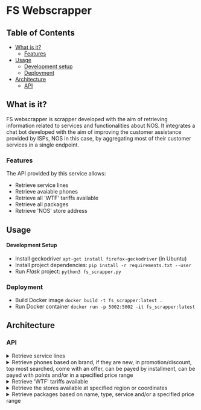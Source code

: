 # FS Webscrapper

## Table of Contents
* [What is it?](#what-is-it)
  - [Features](#features)
* [Usage](#usage)
  - [Development setup](#development-setup)
  - [Deployment](#deployment)
* [Architecture](#architecture)
  - [API](#api)

## What is it?
FS webscrapper is scrapper developed with the aim of retrieving information related to services and functionalities about NOS. It integrates a chat bot developed with the aim of improving the customer assistance provided by ISPs, NOS in this case, by aggregating most of their customer services in a single endpoint.

### Features
The API provided by this service allows:
* Retrieve service lines
* Retrieve avaiable phones
* Retrieve all 'WTF' tariffs available
* Retrieve all packages
* Retrieve 'NOS' store address


## Usage
#### Development Setup
* Install geckodriver
`apt-get install firefox-geckodriver` (in Ubuntu)
* Install project dependencies:
`pip install -r requirements.txt --user`
* Run *Flask* project:
`python3 fs_scrapper.py`

### Deployment
* Build Docker image
`docker build -t fs_scrapper:latest .`
* Run Docker container
`docker run -p 5002:5002 -it fs_scrapper:latest`


## Architecture

### API
<details>
<summary>Retrieve service lines</summary>

```http
GET /fs_scrapper/linhas_apoio?assunto=<>
```

| Parameter | Type | Description |
| :--- | :--- | :--- |
| `assunto` | `string` | Optional. Specific matter |

Returns a list of json objects.

------
</details>

<!---------------------------------------------------->

<details>
<summary>Retrieve phones based on brand, if they are new, in promotion/discount, top most searched, come with an offer, can be payed by installment, can be payed with points and/or in a specified price range</summary>

```http
GET /fs_scrapper/phone_model/<model>
```

| Parameter | Type | Description |
| :--- | :--- | :--- |
| `brand` | `string` | Optional. Phone brand or model |
| `new` | `string` | Optional. Indication that are wanted new phones |
| `promo` | `string` | Optional. Indication that are wanted phones with a promotion/discount |
| `top` | `string` | Optional. Indication that are wanted the top most searched phones |
| `ofer` | `string` | Optional. Indication that are wanted phones that come with an offer |
| `prest` | `string` | Optional. Indication that are wanted phones which have installment payment available |
| `points` | `string` | Optional. Indication that are wanted phones which have points payment available |
| `min` | `float` | Optional. Lowest value of price |
| `max` | `float` | Optional. Highest value of price |

***Note**: All parameters are optional, but if phones are wanted in a price range both min and max are needed.

Returns a list of json objects.

------
</details>

<!---------------------------------------------------->

<details>
<summary>Retrieve 'WTF' tariffs available</summary>

```http
GET /fs_scrapper/all_wtf
```

| Parameter | Type | Description |
| :--- | :--- | :--- |
| `name` | `string` | Optional. Tariff name |

Returns a list of json objects.

------
</details>

<!---------------------------------------------------->

<details>
<summary>Retrieve the stores available at specified region or coordinates</summary>

```http
GET /fs_scrapper/stores_zone/<zone>
```

| Parameter | Type | Description |
| :--- | :--- | :--- |
| `zone` | `string` | Optional. Zone query |
| `lat` | `float` | Optional. Latitude value |
| `lon` | `float` | Optional. Longitude value |

***Note**: Parameters are optional, but a zone or lat and lon are needed. When values are given to lat and lon the returned stores are in a maximum distance of 20 km.

Returns a list of json objects.

------
</details>

<!---------------------------------------------------->

<details>
<summary>Retrieve packages based on name, type, service and/or a specified price range</summary>

```http
GET /fs_scrapper/packages
```

| Parameter | Type | Description |
| :--- | :--- | :--- |
| `type` | `string` | Optional. Type of package wanted (satelite or fiber) |
| `service` | `string` | Optional. Service wanted |
| `min` | `float` | Optional. Lower value of price |
| `max` | `float` | Optional. Highest value of price |
| `name` | `string` | Optional. Package name |

***Note**: All parameters are optional, but if phones are wanted in a price range both min and max are needed.

Returns a list of json objects.

------
</details>

